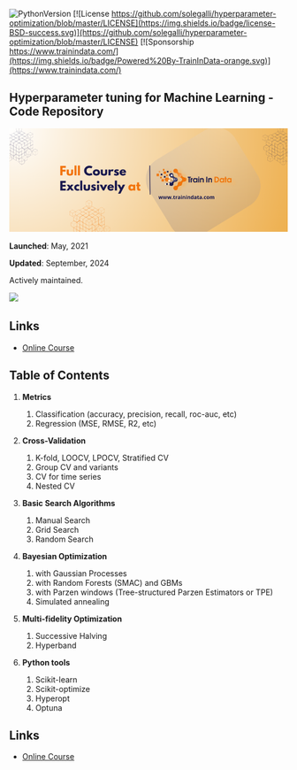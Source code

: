 ﻿![PythonVersion](https://img.shields.io/badge/python-3.6%20|3.7%20|%203.8%20|%203.9-success)
[![License https://github.com/solegalli/hyperparameter-optimization/blob/master/LICENSE](https://img.shields.io/badge/license-BSD-success.svg)](https://github.com/solegalli/hyperparameter-optimization/blob/master/LICENSE)
[![Sponsorship https://www.trainindata.com/](https://img.shields.io/badge/Powered%20By-TrainInData-orange.svg)](https://www.trainindata.com/)

## Hyperparameter tuning for Machine Learning - Code Repository

[<img src="./course-banner.png">](https://www.trainindata.com/p/hyperparameter-optimization-for-machine-learning)

**Launched**: May, 2021

**Updated**: September, 2024

Actively maintained.

[<img src="./logo.png" width="248">](https://www.trainindata.com/p/hyperparameter-optimization-for-machine-learning)

## Links

- [Online Course](https://www.trainindata.com/p/hyperparameter-optimization-for-machine-learning)


## Table of Contents


1. **Metrics**
	1. Classification (accuracy, precision, recall, roc-auc, etc)
	2. Regression (MSE, RMSE, R2, etc)

2. **Cross-Validation**
	1. K-fold, LOOCV, LPOCV, Stratified CV
	2. Group CV and variants
	3. CV for time series
	4. Nested CV

3. **Basic Search Algorithms**
	1. Manual Search 
	2. Grid Search
	3. Random Search

4. **Bayesian Optimization**
	1. with Gaussian Processes
	2. with Random Forests (SMAC) and GBMs
	3. with Parzen windows (Tree-structured Parzen Estimators or TPE)
	4. Simulated annealing

5. **Multi-fidelity Optimization**
	1. Successive Halving
	2. Hyperband


6. **Python tools**
	1. Scikit-learn
	2. Scikit-optimize
	3. Hyperopt
	4. Optuna


## Links

- [Online Course](https://www.trainindata.com/p/hyperparameter-optimization-for-machine-learning)
